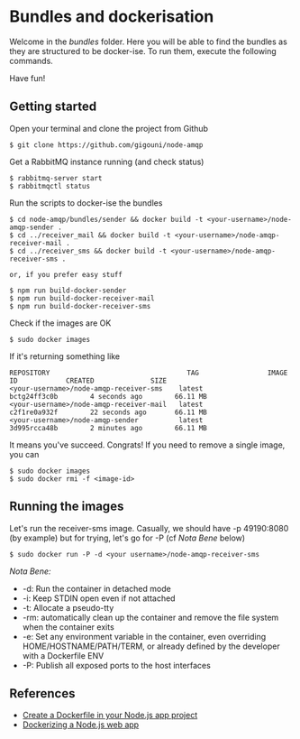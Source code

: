 # Bundles and dockerisation

Welcome in the _bundles_ folder. Here you will be able to find the bundles as they are 
structured to be docker-ise. To run them, execute the following commands.

Have fun!

##  Getting started

Open your terminal and clone the project from Github

```shell
$ git clone https://github.com/gigouni/node-amqp
```

Get a RabbitMQ instance running (and check status)

```shell
$ rabbitmq-server start
$ rabbitmqctl status
```

Run the scripts to docker-ise the bundles

```shell
$ cd node-amqp/bundles/sender && docker build -t <your-username>/node-amqp-sender .
$ cd ../receiver_mail && docker build -t <your-username>/node-amqp-receiver-mail .
$ cd ../receiver_sms && docker build -t <your-username>/node-amqp-receiver-sms .

or, if you prefer easy stuff

$ npm run build-docker-sender
$ npm run build-docker-receiver-mail
$ npm run build-docker-receiver-sms
```

Check if the images are OK

```shell
$ sudo docker images
```

If it's returning something like

```shell
REPOSITORY                                  TAG                 IMAGE ID            CREATED              SIZE
<your-username>/node-amqp-receiver-sms    latest              bctg24ff3c0b        4 seconds ago        66.11 MB
<your-username>/node-amqp-receiver-mail   latest              c2f1re0a932f        22 seconds ago       66.11 MB
<your-username>/node-amqp-sender          latest              3d995rcca48b        2 minutes ago        66.11 MB
```

It means you've succeed. Congrats! If you need to remove a single image, you can

```shell
$ sudo docker images
$ sudo docker rmi -f <image-id>
```

## Running the images

Let's run the receiver-sms image. Casually, we should have -p 49190:8080 (by example) but for 
trying, let's go for -P (cf _Nota Bene_ below)

```shell
$ sudo docker run -P -d <your username>/node-amqp-receiver-sms
```

_Nota Bene:_

* -d: Run the container in detached mode
* -i: Keep STDIN open even if not attached
* -t: Allocate a pseudo-tty
* -rm: automatically clean up the container and remove the file system when the container exits
* -e: Set any environment variable in the container, even overriding HOME/HOSTNAME/PATH/TERM, 
    or already defined by the developer with a Dockerfile ENV
* -P: Publish all exposed ports to the host interfaces

## References

* [Create a Dockerfile in your Node.js app project](https://hub.docker.com/_/node/)
* [Dockerizing a Node.js web app](https://nodejs.org/en/docs/guides/nodejs-docker-webapp/)